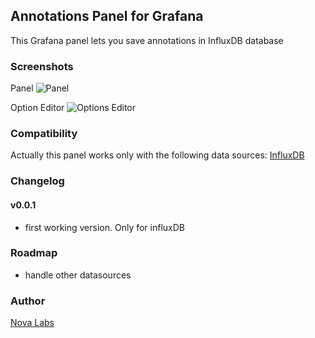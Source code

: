 ## Annotations Panel for Grafana

This Grafana panel lets you save annotations in InfluxDB database

### Screenshots

Panel
![Panel](https://github.com/novalabs/grafana-annotations-panel/blob/master/src/img/screenshot1.png)

Option Editor
![Options Editor](https://github.com/novalabs/grafana-annotations-panel/blob/master/src/img/screenshot2.png)

### Compatibility

Actually this panel works only with the following data sources: [InfluxDB](https://grafana.com/plugins/influxdb)

### Changelog

#### v0.0.1

- first working version. Only for influxDB

### Roadmap

- handle other datasources

### Author

[Nova Labs](http://novalabs.io/)